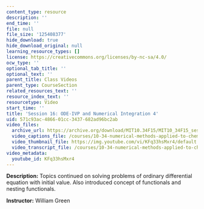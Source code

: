 ```yaml
---
content_type: resource
description: ''
end_time: ''
file: null
file_size: '125408377'
hide_download: true
hide_download_original: null
learning_resource_types: []
license: https://creativecommons.org/licenses/by-nc-sa/4.0/
ocw_type: ''
optional_tab_title: ''
optional_text: ''
parent_title: Class Videos
parent_type: CourseSection
related_resources_text: ''
resource_index_text: ''
resourcetype: Video
start_time: ''
title: 'Session 16: ODE-IVP and Numerical Integration 4'
uid: 571c93ac-4866-01cc-3437-682ad96bc2ab
video_files:
  archive_url: https://archive.org/download/MIT10.34F15/MIT10_34F15_ses16_300k.mp4
  video_captions_file: /courses/10-34-numerical-methods-applied-to-chemical-engineering-fall-2015/a7bd07a582b157ecb1c5fb31914e38e2_KFq33hsMxr4.vtt
  video_thumbnail_file: https://img.youtube.com/vi/KFq33hsMxr4/default.jpg
  video_transcript_file: /courses/10-34-numerical-methods-applied-to-chemical-engineering-fall-2015/b2dc3c9bed63c65f0909c7f7c5728349_KFq33hsMxr4.pdf
video_metadata:
  youtube_id: KFq33hsMxr4
---
```


**Description:** Topics continued on solving problems of ordinary differential equation with initial value. Also introduced concept of functionals and nesting functionals.

**Instructor:** William Green

